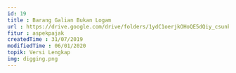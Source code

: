 ```yaml
---
id: 19
title : Barang Galian Bukan Logam
url : https://drive.google.com/drive/folders/1ydC1oerjkOHoQE5dQiy_csunkPJDBgD5?usp=sharing
fitur : aspekpajak
createdTime : 31/07/2019
modifiedTime : 06/01/2020
topik: Versi Lengkap
img: digging.png
---
```


